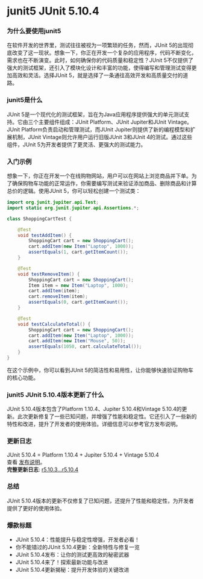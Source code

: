 # junit5 JUnit 5.10.4
### 为什么要使用junit5

在软件开发的世界里，测试往往被视为一项繁琐的任务，然而，JUnit 5的出现彻底改变了这一现状。想象一下，你正在开发一个复杂的应用程序，代码不断变化，需求也在不断演变。此时，如何确保你的代码质量和稳定性？JUnit 5不仅提供了强大的测试框架，还引入了模块化设计和丰富的功能，使得编写和管理测试变得更加高效和灵活。选择JUnit 5，就是选择了一条通往高效开发和高质量交付的道路。

### junit5是什么

JUnit 5是一个现代化的测试框架，旨在为Java应用程序提供强大的单元测试支持。它由三个主要组件组成：JUnit Platform、JUnit Jupiter和JUnit Vintage。JUnit Platform负责启动和管理测试，而JUnit Jupiter则提供了新的编程模型和扩展机制，JUnit Vintage则允许用户运行旧版JUnit 3和JUnit 4的测试。通过这些组件，JUnit 5为开发者提供了更灵活、更强大的测试能力。

### 入门示例

想象一下，你正在开发一个在线购物网站，用户可以在网站上浏览商品并下单。为了确保购物车功能的正常运作，你需要编写测试来验证添加商品、删除商品和计算总价的逻辑。使用JUnit 5，你可以轻松创建一个测试类：

```java
import org.junit.jupiter.api.Test;
import static org.junit.jupiter.api.Assertions.*;

class ShoppingCartTest {

    @Test
    void testAddItem() {
        ShoppingCart cart = new ShoppingCart();
        cart.addItem(new Item("Laptop", 1000));
        assertEquals(1, cart.getItemCount());
    }

    @Test
    void testRemoveItem() {
        ShoppingCart cart = new ShoppingCart();
        Item item = new Item("Laptop", 1000);
        cart.addItem(item);
        cart.removeItem(item);
        assertEquals(0, cart.getItemCount());
    }

    @Test
    void testCalculateTotal() {
        ShoppingCart cart = new ShoppingCart();
        cart.addItem(new Item("Laptop", 1000));
        cart.addItem(new Item("Mouse", 50));
        assertEquals(1050, cart.calculateTotal());
    }
}
```

在这个示例中，你可以看到JUnit 5的简洁性和易用性，让你能够快速验证购物车的核心功能。

### junit5 JUnit 5.10.4版本更新了什么

JUnit 5.10.4版本包含了Platform 1.10.4、Jupiter 5.10.4和Vintage 5.10.4的更新。此次更新修复了一些已知问题，并增强了性能和稳定性。它还引入了一些新的特性和改进，提升了开发者的使用体验。详细信息可以参考官方发布说明。

### 更新日志

JUnit 5.10.4 = Platform 1.10.4 + Jupiter 5.10.4 + Vintage 5.10.4  
查看 [发布说明](http://junit.org/junit5/docs/5.10.4/release-notes/)。  
**完整更新日志**: [r5.10.3...r5.10.4](https://github.com/junit-team/junit5/compare/r5.10.3...r5.10.4)

### 总结

JUnit 5.10.4版本的更新不仅修复了已知问题，还提升了性能和稳定性，为开发者提供了更好的使用体验。

### 爆款标题

- JUnit 5.10.4：性能提升与稳定性增强，开发者必看！
- 你不能错过的JUnit 5.10.4更新：全新特性与修复一览
- JUnit 5.10.4发布：让你的测试更高效的秘密武器
- JUnit 5.10.4来了！探索最新功能与改进
- JUnit 5.10.4更新揭秘：提升开发体验的关键改进